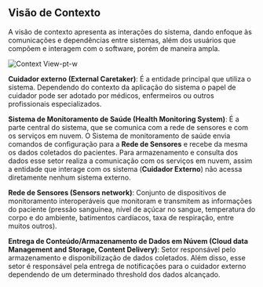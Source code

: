## Visão de Contexto

A visão de contexto apresenta as interações do sistema, dando enfoque às comunicações e dependências entre sistemas, além dos usuários que compõem e interagem com o software, porém de maneira ampla.

![Context View-pt-w](https://github.com/Bwenkoi/Conf-eHealth-Documentation/assets/28735848/b3b6dcb9-3137-49f2-b667-030d20ee9b87)

**Cuidador externo (External Caretaker)**: É a entidade principal que utiliza o sistema. Dependendo do contexto da aplicação do sistema o papel de cuidador pode ser adotado por médicos, enfermeiros ou outros profissionais especializados.

**Sistema de Monitoramento de Saúde (Health Monitoring System)**: É a parte central do sistema, que se comunica com a rede de sensores e com os serviços em nuvem. O Sistema de monitoramento de saúde envia comandos de configuração para a **Rede de Sensores** e recebe da mesma os dados coletados do pacientes. Para armazenamento e consulta dos dados esse setor realiza a comunicação com os serviços em nuvem, assim a entidade que interage com os sistema (**Cuidador Externo**) não acessa diretamente nenhum sistema externo.

**Rede de Sensores (Sensors network)**: Conjunto de dispositivos de monitoramento interoperáveis que monitoram e transmitem as informações do paciente (pressão sanguínea, nível de açúcar no sangue, temperatura do corpo e do ambiente, batimentos cardíacos, taxa de respiração, entre muitos outros).

**Entrega de Conteúdo/Armazenamento de Dados em Núvem (Cloud data Management and Storage, Content Delivery)**: Setor responsável pelo armazenamento e disponibilização de dados coletados. Além disso, esse setor é responsável pela entrega de notificações para o cuidador externo dependendo de um determinado threshold dos dados alcançado.
